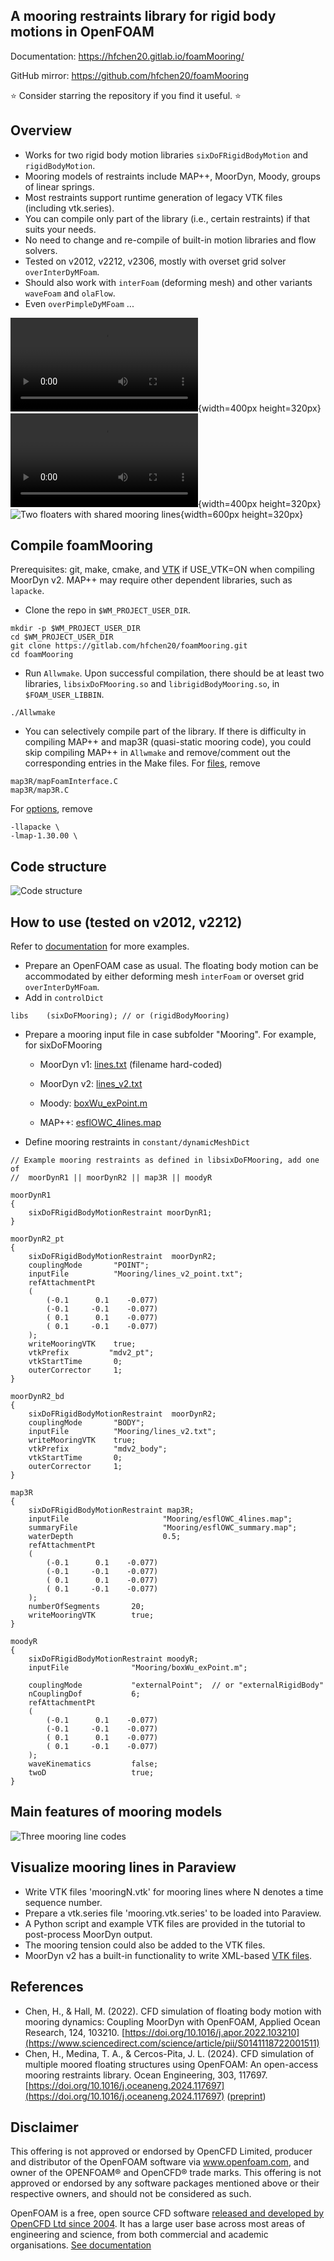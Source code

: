 ## A mooring restraints library for rigid body motions in OpenFOAM

Documentation: https://hfchen20.gitlab.io/foamMooring/

GitHub mirror: https://github.com/hfchen20/foamMooring

:star: Consider starring the repository if you find it useful. :star:

## Overview

- Works for two rigid body motion libraries `sixDoFRigidBodyMotion` and `rigidBodyMotion`.
- Mooring models of restraints include MAP++, MoorDyn, Moody, groups of linear springs.
- Most restraints support runtime generation of legacy VTK files (including vtk.series).
- You can compile only part of the library (i.e., certain restraints) if that suits your needs.
- No need to change and re-compile of built-in motion libraries and flow solvers.
- Tested on v2012, v2212, v2306, mostly with overset grid solver `overInterDyMFoam`.
- Should also work with `interFoam` (deforming mesh) and other variants `waveFoam` and `olaFlow`.
- Even `overPimpleDyMFoam` ...

![One floater](docs/video/Animation_overset3d_h12t20.mp4){width=400px height=320px}
![Two floaters](docs/video/twoBody_moored.mp4){width=400px height=320px}
![Two floaters with shared mooring lines](docs/img/twinFB_shared_mooring_tight.jpeg){width=600px height=320px}

<!-- ![Two floaters with shared moorings](docs/img/twinFB_shared_mooring.ogv) -->

## Compile foamMooring

Prerequisites: git, make, cmake, and [VTK](https://gitlab.com/hfchen20/foamMooring/-/merge_requests/3) if USE_VTK=ON when compiling MoorDyn v2. MAP++ may require other dependent libraries, such as `lapacke`.
- Clone the repo in `$WM_PROJECT_USER_DIR`.
```
mkdir -p $WM_PROJECT_USER_DIR 
cd $WM_PROJECT_USER_DIR 
git clone https://gitlab.com/hfchen20/foamMooring.git 
cd foamMooring 
```
- Run `Allwmake`. Upon successful compilation, there should be at least two libraries, `libsixDoFMooring.so` and `librigidBodyMooring.so`, in `$FOAM_USER_LIBBIN`.
```
./Allwmake
```

- You can selectively compile part of the library. If there is difficulty in compiling MAP++ and map3R (quasi-static mooring code), you could skip compiling MAP++ in `Allwmake` and remove/comment out the corresponding entries in the Make files. For [files](/src/sixDoFMooringRestraints/Make/files), remove
```
map3R/mapFoamInterface.C
map3R/map3R.C
```
For [options](/src/sixDoFMooringRestraints/Make/options), remove
```
-llapacke \
-lmap-1.30.00 \
```

## Code structure
![Code structure](docs/img/flowchart_foamMooring.svg)

## How to use (tested on v2012, v2212)

Refer to [documentation](https://hfchen20.gitlab.io/foamMooring/) for more examples.

- Prepare an OpenFOAM case as usual. The floating body motion can be accommodated by either deforming mesh `interFoam` or overset grid `overInterDyMFoam`.
- Add in `controlDict`
```
libs    (sixDoFMooring); // or (rigidBodyMooring)
```
- Prepare a mooring input file in case subfolder "Mooring". For example, for sixDoFMooring 
   - MoorDyn v1: [lines.txt](tutorial/sixDoF_2D/overset/background/Mooring) (filename hard-coded)

   - MoorDyn v2: [lines_v2.txt](tutorial/sixDoF_2D/overset/background/Mooring)

   - Moody: [boxWu_exPoint.m](tutorial/sixDoF_2D/overset/background/Mooring)

   - MAP++: [esflOWC_4lines.map](tutorial/sixDoF_2D/overset/background/Mooring)

- Define mooring restraints in `constant/dynamicMeshDict`
```
// Example mooring restraints as defined in libsixDoFMooring, add one of
//	moorDynR1 || moorDynR2 || map3R || moodyR 

moorDynR1
{
    sixDoFRigidBodyMotionRestraint moorDynR1;
}

moorDynR2_pt
{
    sixDoFRigidBodyMotionRestraint  moorDynR2;
    couplingMode       "POINT";
    inputFile          "Mooring/lines_v2_point.txt";
    refAttachmentPt
    (
        (-0.1      0.1    -0.077)
        (-0.1     -0.1    -0.077)
        ( 0.1      0.1    -0.077)
        ( 0.1     -0.1    -0.077)
    );
    writeMooringVTK    true;
    vtkPrefix         "mdv2_pt";
    vtkStartTime       0;
    outerCorrector     1;
}

moorDynR2_bd
{
    sixDoFRigidBodyMotionRestraint  moorDynR2;
    couplingMode       "BODY";
    inputFile          "Mooring/lines_v2.txt";
    writeMooringVTK    true;
    vtkPrefix          "mdv2_body";
    vtkStartTime       0;
    outerCorrector     1;
}

map3R
{
    sixDoFRigidBodyMotionRestraint map3R;
    inputFile                     "Mooring/esflOWC_4lines.map";
    summaryFile                   "Mooring/esflOWC_summary.map";
    waterDepth                    0.5;
    refAttachmentPt
    (
        (-0.1      0.1    -0.077)
        (-0.1     -0.1    -0.077)
        ( 0.1      0.1    -0.077)
        ( 0.1     -0.1    -0.077)
    );
    numberOfSegments       20;
    writeMooringVTK        true;
}

moodyR
{
    sixDoFRigidBodyMotionRestraint moodyR;
    inputFile              "Mooring/boxWu_exPoint.m";

    couplingMode           "externalPoint";  // or "externalRigidBody"
    nCouplingDof           6;
    refAttachmentPt
    (
        (-0.1      0.1    -0.077)
        (-0.1     -0.1    -0.077)
        ( 0.1      0.1    -0.077)
        ( 0.1     -0.1    -0.077)
    );
    waveKinematics         false;
    twoD                   true;
}
```

## Main features of mooring models

![Three mooring line codes](docs/img/comparison_3_mooring_codes.PNG)

## Visualize mooring lines in Paraview

- Write VTK files 'mooringN.vtk' for mooring lines where N denotes a time sequence number.
- Prepare a vtk.series file 'mooring.vtk.series' to be loaded into Paraview.
- A Python script and example VTK files are provided in the tutorial to post-process MoorDyn output.
- The mooring tension could also be added to the VTK files.
- MoorDyn v2 has a built-in functionality to write XML-based [VTK files](https://gitlab.com/hfchen20/foamMooring/-/merge_requests/3).

## References

- Chen, H., & Hall, M. (2022). CFD simulation of floating body motion with mooring dynamics: Coupling MoorDyn with OpenFOAM,
Applied Ocean Research, 124, 103210. [https://doi.org/10.1016/j.apor.2022.103210](https://www.sciencedirect.com/science/article/pii/S0141118722001511)
- Chen, H., Medina, T. A., & Cercos-Pita, J. L. (2024). CFD simulation of multiple moored floating structures using OpenFOAM: An open-access mooring restraints library. Ocean Engineering, 303, 117697. [https://doi.org/10.1016/j.oceaneng.2024.117697](https://doi.org/10.1016/j.oceaneng.2024.117697) ([preprint](http://dx.doi.org/10.13140/RG.2.2.34206.10569))


## Disclaimer

This offering is not approved or endorsed by OpenCFD Limited, producer and distributor of the OpenFOAM software via www.openfoam.com, and owner of the OPENFOAM® and OpenCFD® trade marks. This offering is not approved or endorsed by any software packages mentioned above or their respective owners, and should not be considered as such.

OpenFOAM is a free, open source CFD software [released and developed by OpenCFD Ltd since 2004](http://www.openfoam.com/history/).
It has a large user base across most areas of engineering and science, from both commercial and academic organisations. [See documentation](http://www.openfoam.com/documentation)


